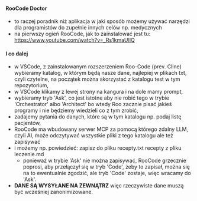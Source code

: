 #### RooCode Doctor

* to raczej poradnik niż aplikacja w jaki sposób możemy używać narzędzi dla programistów do zupełnie innych celów np. medycznych
* na pierwszy ogień RooCode, jak to zainstalować jest tu: https://www.youtube.com/watch?v=_Rs1kmaUlIQ

#### I co dalej

* w VSCode, z zainstalowanym rozszerzeniem Roo-Code (prev. Cline) wybieramy katalog, w którym będą nasze dane, najlepiej w plikach txt, czyli czytelne, na początek można skorzystać z katalogu test w tym repozytorium,
* w VSCode klikamy z lewej strony na kangura i na dole mamy prompt,
* wybieramy tryb 'Ask', co jest istotne aby nie robić tego w trybie 'Orchestrator' albo 'Architect' bo wtedy Roo zacznie pisać jakieś programy i nie będziemy wiedzieli co z tym zrobić,
* zadajemy pytania do danych, które są w tym katalogu np. podaj listę pacjentów,
* RooCode ma wbudowany serwer MCP za pomocą którego zdalny LLM, czyli AI, może odczytywać wszystkie pliki z tego katalogu ale też zapisywać
* i możemy np. powiedzieć: zapisz do pliku recepty.txt recepty z pliku leczenie.md
   - ponieważ w trybie 'Ask' nie można zapisywać, RooCode grzecznie poprosi, aby przełączył się w tryb 'Code', żeby to zapisał, można się na to ewentualnie zgodzić, ale tryb 'Code' zostaje, więc wracamy do 'Ask'.
* **DANE SĄ WYSYŁANE NA ZEWNĄTRZ** więc rzeczywiste dane muszą być wcześniej zanonimizowane.
